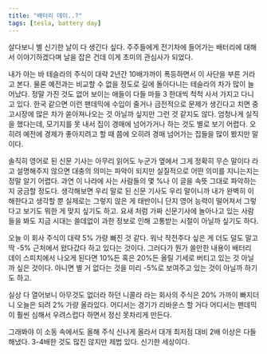 ```yaml
---
title: "배터리 데이..?"
tags: [tesla, battery day]
---
```


살다보니 별 신기한 날이 다 생긴다 싶다. 주주들에게 전기차에 들어가는 배터리에 대해서 이야기하겠다며 날을 잡은 건데 이게 초미의 관심사가 되었다. 

내가 아는 바 테슬라의 주식이 대략 2년간 10배가까이 폭등하면서 이 사단을 부른 거라고 본다. 물론 예전과는 비교할 수 없을 정도로 길에 돌아다니는 테슬라의 차가 많이 늘어났다. 정말 가진 것도 없어 보이는 애들이 다들 마들 3 한대씩 척척 사서 가지고 다니고 있다. 한국 같으면 이런 팬데믹에 수입이 줄거나 금전적으로 문제가 생긴다고 치면 중고시장에 많은 차가 쏟아져나오는 것 아닐까 싶지만 그런 것 같지도 않다. 엄청나게 실직을 했다는데, 모기지를 못 내서 집이 경매에 넘어가거나 하는 것도 별로 보기 어렵다. 오히려 예전에 경제가 좋아지려고 할 때 쯤에 오히려 경매 넘어가는 집들을 많이 봤지만 말이다. 

솔직히 영어로 된 신문 기사는 아무리 읽어도 누군가 옆에서 그게 정확히 무슨 말이다 라고 설명해주지 않으면 대충의 의미는 파악이 되지만 실질적으로 어떤 의미를 지니는지는 정말 알기 어렵다. 과연 이 나라에 사는 사람들의 몇 %나 이 글을 속뜻 그대로 파악하는지 궁금할 정도다. 생각해보면 우리 말로 된 신문 기사도 우리 말이니까 내가 완벽히 이해한다고 생각할 뿐 실제로는 그렇지 않은 게 태반이니 단지 영어 능력이 떨어져서 그렇다고 보기도 뭐한 게 맞지 싶기도 하고. 요새 처럼 가짜 신문기사에 놀아나고 있는 사람들을 봐도 지금 시대는 쓸데없이 과한 정보로 인해 고통받는 시절이 아닐까 싶기도 하다. 

오늘 이 회사 주식이 대략 5% 가량 빠진 것 같다. 워낙 작전주다 싶은 게 더도 덜도 말고 딱 -5% 근처에서 왔다갔다 하고 있다는 것이다. 그러다가 뭔가 쓸만한 내용이 배터리 데이 스피치에서 나오게 된다면 10%든 혹은 20%든 올릴 기세로 버티고 있는 것 아닐까 싶은 것이다. 아니면 별 거 없다는 것을 미리 -5%로 보여주고 있는 것이 아닐까 하기도 하고.

실상 다 열어보니 아무것도 없더라 하던 니콜라 라는 회사의 주식은 20% 가까이 빠지더니 오늘은 되려 2% 가량 올라있다. 어디서는 경기가 리바운스 할 거다 어디서는 팬데믹이 훨씬 심해서 우려스럽다 하면서 정신 못차리게 만든다.

그래봐야 이 소동 속에서도 올해 주식 신나게 올라서 대개 최저점 대비 2배 이상은 다들 해냈다. 3-4배한 것도 많진 않지만 제법 있다. 신기한 세상이다. 